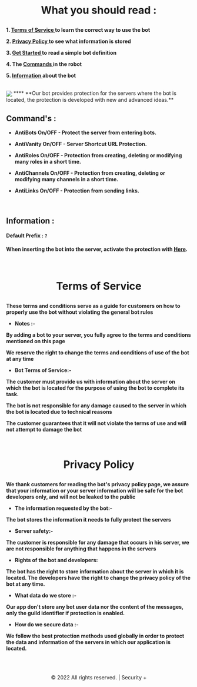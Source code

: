 # <p align='center'><b>What you should read :</b></p>

**1. [Terms of Service ](https://github.com/1l2er/Bot-Information#terms-of-service)to learn the correct way to use the bot**

**2. [Privacy Policy ](https://github.com/1l2er/Bot-Information#privacy-policy)to see what information is stored**

**3. [Get Started ](https://github.com/1l2er/Bot-Information#get-started)to read a simple bot definition**

**4. The [Commands ](https://github.com/1l2er/Bot-Information#commands-)in the robot**

**5. [Information ](https://github.com/1l2er/Bot-Information#information-)about the bot**

<br/>

<img align='center' src='https://cdn.discordapp.com/attachments/1000836914192072775/1004119669235523634/1.png'/>
****
**Our bot provides protection for the servers where the bot is located, the protection is developed with new and advanced ideas.**

<br/>

## **Command's** :

- **AntiBots On/OFF - Protect the server from entering bots.**

- **AntiVanity On/OFF - Server Shortcut URL Protection.**

- **AntiRoles On/OFF - Protection from creating, deleting or modifying many roles in a short time.**

- **AntiChannels On/OFF - Protection from creating, deleting or modifying many channels in a short time.**

- **AntiLinks On/OFF - Protection from sending links.**

<br/>

## **Information :**

#### **Default Prefix : `?`**

#### **When inserting the bot into the server, activate the protection with [Here](https://github.com/1l2er/Bot-Information#commands-).**

<br/>

# <p align='center'><b>Terms of Service</b></p>
**These terms and conditions serve as a guide for customers on how to properly use the bot without violating the general bot rules**

- **Notes :-**

**By adding a bot to your server, you fully agree to the terms and conditions mentioned on this page**

**We reserve the right to change the terms and conditions of use of the bot at any time**

- **Bot Terms of Service:-**

**The customer must provide us with information about the server on which the bot is located for the purpose of using the bot to complete its task.**

**The bot is not responsible for any damage caused to the server in which the bot is located due to technical reasons**

**The customer guarantees that it will not violate the terms of use and will not attempt to damage the bot**

<br/>

# <p align='center'><b>Privacy Policy</b></p>
**We thank customers for reading the bot's privacy policy page, we assure that your information or your server information will be safe for the bot developers only, and will not be leaked to the public**

- **The information requested by the bot:-**

**The bot stores the information it needs to fully protect the servers**

- **Server safety:-**

**The customer is responsible for any damage that occurs in his server, we are not responsible for anything that happens in the servers**

- **Rights of the bot and developers:**

**The bot has the right to store information about the server in which it is located. The developers have the right to change the privacy policy of the bot at any time.**

- **What data do we store :-**

**Our app don't store any bot user data nor the content of the messages, only the guild identifier if protection is enabled.**

- **How do we secure data :-**

**We follow the best protection methods used globally in order to protect the data and information of the servers in which our application is located.**


<br/>
<br/>

<p align='center'>© 2022 All rights reserved. | Security +</p>
